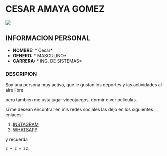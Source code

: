 # CESAR AMAYA GOMEZ
![ ](https://img.freepik.com/fotos-premium/pirata-informatico-capucha-usando-computadora-portatil-graficos-negocios-creativos-abstractos-codigo-binario-fondo-interior-oficina-borrosa-ingenieria-sistemas-concepto-transformacion-digital-doble-exposicion_670147-16101.jpg)
## INFORMACION PERSONAL 

* **NOMBRE:** * Cesar*
* **GENERO:** * MASCULINO*
* **CARRERA:** * iNG. DE SISTEMAS*
### DESCRIPION
Soy una persona muy activa, que le gustan los deportes y las actividades al aire libre.

pero tambien me usta jugar videojuegos, dormir o ver peliculas.

si me desean encontrar en mis redes sociales las dejo en los siguientes enlaces:

1. [INSTAGRAM](https://instagram.com/cesar_am01?igshid=MzRlODBiNWFlZA==)
2. [WHATSAPP](https://api.whatsapp.com/send/?phone=%2B573185469197&text&type=phone_number&app_absent=0)


y recuerda
``` 
2 + 2 = 22;
```





